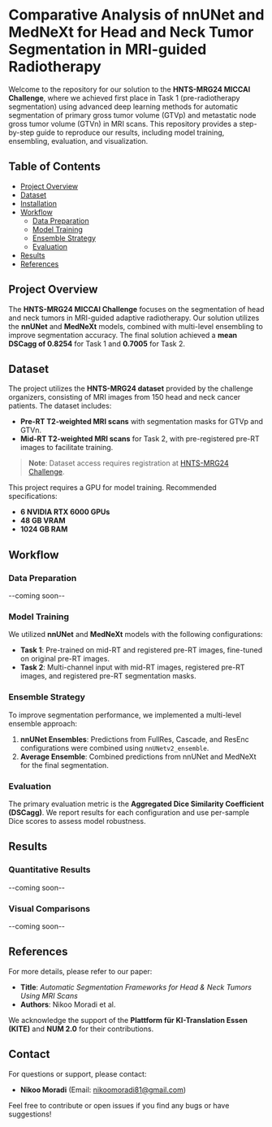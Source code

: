 # Comparative Analysis of nnUNet and MedNeXt for Head and Neck Tumor Segmentation in MRI-guided Radiotherapy

Welcome to the repository for our solution to the **HNTS-MRG24 MICCAI Challenge**, where we achieved first place in Task 1 (pre-radiotherapy segmentation) using advanced deep learning methods for automatic segmentation of primary gross tumor volume (GTVp) and metastatic node gross tumor volume (GTVn) in MRI scans. This repository provides a step-by-step guide to reproduce our results, including model training, ensembling, evaluation, and visualization.

## Table of Contents
- [Project Overview](#project-overview)
- [Dataset](#dataset)
- [Installation](#installation)
- [Workflow](#workflow)
  - [Data Preparation](#data-preparation)
  - [Model Training](#model-training)
  - [Ensemble Strategy](#ensemble-strategy)
  - [Evaluation](#evaluation)
- [Results](#results)
- [References](#references)

## Project Overview

The **HNTS-MRG24 MICCAI Challenge** focuses on the segmentation of head and neck tumors in MRI-guided adaptive radiotherapy. Our solution utilizes the **nnUNet** and **MedNeXt** models, combined with multi-level ensembling to improve segmentation accuracy. The final solution achieved a **mean DSCagg of 0.8254** for Task 1 and **0.7005** for Task 2.

## Dataset

The project utilizes the **HNTS-MRG24 dataset** provided by the challenge organizers, consisting of MRI images from 150 head and neck cancer patients. The dataset includes:
- **Pre-RT T2-weighted MRI scans** with segmentation masks for GTVp and GTVn.
- **Mid-RT T2-weighted MRI scans** for Task 2, with pre-registered pre-RT images to facilitate training.

> **Note**: Dataset access requires registration at [HNTS-MRG24 Challenge](https://hntsmrg24.grand-challenge.org).

[//]: < ## Installation >

[//]: < To set up the environment and install dependencies:>
[//]: < ```bash>
[//]: < # Clone the repository>
[//]: < git clone https://github.com/yourusername/HNTS-MRG24-Segmentation>
[//]: < cd HNTS-MRG24-Segmentation>

[//]: < # Install dependencies>
[//]: < pip install -r requirements.txt>

This project requires a GPU for model training. Recommended specifications:

- **6 NVIDIA RTX 6000 GPUs**
- **48 GB VRAM**
- **1024 GB RAM**

## Workflow

### Data Preparation
--coming soon--
### Model Training

We utilized **nnUNet** and **MedNeXt** models with the following configurations:

- **Task 1**: Pre-trained on mid-RT and registered pre-RT images, fine-tuned on original pre-RT images.
- **Task 2**: Multi-channel input with mid-RT images, registered pre-RT images, and registered pre-RT segmentation masks.

[//]: < Scripts for training models are in `src/model_training/`. Model configurations and parameters are included in each script for reproducibility.>

### Ensemble Strategy

To improve segmentation performance, we implemented a multi-level ensemble approach:

1. **nnUNet Ensembles**: Predictions from FullRes, Cascade, and ResEnc configurations were combined using `nnUNetv2_ensemble`.
3. **Average Ensemble**: Combined predictions from nnUNet and MedNeXt for the final segmentation.

[//]: < The ensemble process is described in `src/ensemble.py`.>

### Evaluation

The primary evaluation metric is the **Aggregated Dice Similarity Coefficient (DSCagg)**. We report results for each configuration and use per-sample Dice scores to assess model robustness. 

[//]: < The evaluation code is available in `src/evaluation.py`.>

## Results

### Quantitative Results
--coming soon--

### Visual Comparisons
--coming soon--

[//]: < Fig 1. Comparison of predictions between nnUNet, MedNeXt, and ground truth. >

[//]: < Additional figures can be found in the `results/` folder.>

## References

For more details, please refer to our paper:

- **Title**: _Automatic Segmentation Frameworks for Head & Neck Tumors Using MRI Scans_
- **Authors**: Nikoo Moradi et al.

We acknowledge the support of the **Plattform für KI-Translation Essen (KITE)** and **NUM 2.0** for their contributions.

## Contact

For questions or support, please contact:

- **Nikoo Moradi** (Email: [nikoomoradi81@gmail.com](mailto:nikoomoradi81@gmail.com))

Feel free to contribute or open issues if you find any bugs or have suggestions!

